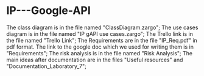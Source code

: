# IP---Google-API

The class diagram is in the file named "ClassDiagram.zargo";
The use cases diagram is in the file named "IP gAPI use cases.zargo";
The Trello link is in the file named "Trello Link";
The Requirements are in the file "IP_Req.pdf" in pdf format. The link to the google doc which we used for 
writing them is in "Requirements";
The risk analysis is in the file named "Risk Analysis";
The main ideas after documentation are in the files "Useful resources" and "Documentation_Laboratory_7";



